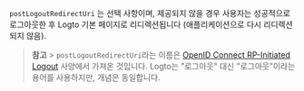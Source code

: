 `postLogoutRedirectUri` 는 선택 사항이며, 제공되지 않을 경우 사용자는 성공적으로 로그아웃한 후 Logto 기본 페이지로 리디렉션됩니다 (애플리케이션으로 다시 리디렉션되지 않음).

> **참고** > `postLogoutRedirectUri`라는 이름은 [OpenID Connect RP-Initiated Logout](https://openid.net/specs/openid-connect-rpinitiated-1_0.html) 사양에서 가져온 것입니다. Logto는 "로그아웃" 대신 "로그아웃"이라는 용어를 사용하지만, 개념은 동일합니다.
